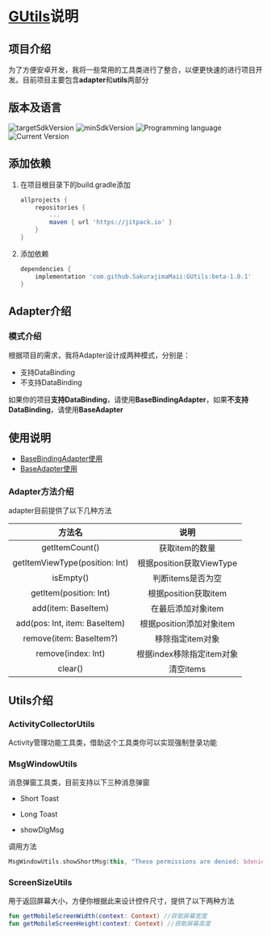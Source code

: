 # [GUtils](https://github.com/SakurajimaMaii/GUtils)说明

## 项目介绍

为了方便安卓开发，我将一些常用的工具类进行了整合，以便更快速的进行项目开发。目前项目主要包含**adapter**和**utils**两部分

## 版本及语言
![targetSdkVersion](https://img.shields.io/badge/targetSdkVersion-30-%230984e3)  ![minSdkVersion](https://img.shields.io/badge/minSdkVersion-23-%23079992)  ![Programming language](https://img.shields.io/badge/Programming%20language-kotlin-%23eb3b5a) ![Current Version](https://img.shields.io/badge/Current%20Version-Beta--1.0.1-%23eb4d4b)

## 添加依赖

1. 在项目根目录下的build.gradle添加
	```gradle
	allprojects {
		repositories {
			...
			maven { url 'https://jitpack.io' }
		}
	}
	```
	
2. 添加依赖
	```gradle
   	dependencies {
   		implementation 'com.github.SakurajimaMaii:GUtils:beta-1.0.1'
   	}
	```

## Adapter介绍

### 模式介绍

根据项目的需求，我将Adapter设计成两种模式，分别是：
- 支持DataBinding
- 不支持DataBinding

如果你的项目**支持DataBinding**，请使用**BaseBindingAdapter**，如果**不支持DataBinding**，请使用**BaseAdapter**

## 使用说明

- [BaseBindingAdapter使用](https://github.com/SakurajimaMaii/GUtils/blob/master/docs/BaseBindingAdapterDoc.md)
- [BaseAdapter使用](https://github.com/SakurajimaMaii/GUtils/blob/master/docs/BaseAdapterDoc.md)

### Adapter方法介绍

adapter目前提供了以下几种方法

|             方法名             |           说明            |
| :----------------------------: | :-----------------------: |
|         getItemCount()         |      获取item的数量       |
| getItemViewType(position: Int) | 根据position获取ViewType  |
|           isEmpty()            |     判断items是否为空     |
|     getItem(position: Int)     |   根据position获取item    |
|      add(item: BaseItem)       |    在最后添加对象item     |
| add(pos: Int, item: BaseItem)  | 根据position添加对象item  |
|    remove(item: BaseItem?)     |     移除指定item对象      |
|       remove(index: Int)       | 根据index移除指定item对象 |
|            clear()             |         清空items         |

## Utils介绍

### ActivityCollectorUtils

Activity管理功能工具类，借助这个工具类你可以实现强制登录功能

### MsgWindowUtils

消息弹窗工具类，目前支持以下三种消息弹窗

- Short Toast

- Long Toast

- showDlgMsg

调用方法
```kotlin
MsgWindowUtils.showShortMsg(this, "These permissions are denied: $deniedList")
```

### ScreenSizeUtils

用于返回屏幕大小，方便你根据此来设计控件尺寸，提供了以下两种方法

```kotlin
fun getMobileScreenWidth(context: Context) //获取屏幕宽度
fun getMobileScreenHeight(context: Context) //获取屏幕高度
```

